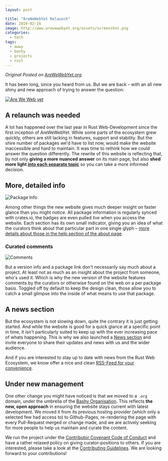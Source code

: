 ```yaml
---
layout: post

title: "AreWeWebYet Relaunch"
date: 2016-02-16
image: http://www.arewewebyet.org/assets/screenshot.png
categories:
  - tech
tags:
  - awwy
  - bashy
  - projects
  - rust
---
```


_Original Posted on [AreWeWebYet.org](http://www.arewewebyet.org/news/2016/02/16/we-are-back-baby/)_

It has been long, since you heard from us. But we are back – with an all new shiny and new approach of trying to answer the question:

[![Are We Web yet](http://www.arewewebyet.org/assets/screenshot.png)](http://www.arewewebyet.org/)


## A relaunch was needed

A lot has happened over the last year in Rust Web-Development since the first inception of AreWeWebYet. While some parts of the ecosystem grew quickly, others are still lacking in features, support and stability. But the shire number of packages we'd have to list now, would make the website inaccessible and hard to maintain. It was time to rethink how we could answer the question differently. The rewrite of this website is reflecting that, by not only **giving a more nuanced answer** on its main page, but also **shed more light [into each separate topic](http://www.arewewebyet.org/topics/)** so you can take a more informed decision.

## More, detailed info

![Package Info](http://www.arewewebyet.org/assets/about/package-info.png)

Among other things the new website gives much deeper insight on faster glance than you might notice. All package information is regularly synced with crates.io, the badges are even pulled _live_ when you access the website. Each section has its own small indicator, giving you an idea of what the curators think about that particular part in one single glyph – [more details about those in the help section of the about page](http://www.arewewebyet.org/about/#how-to-use-the-site).



### Curated comments

![Comments](http://www.arewewebyet.org/assets/about/comments-shown.png)

But a version info and a package link don't necessarily say much about a project. At least not as much as an insight about the project from someone, who's used it. Which is why the new version of the website features comments by the curators or otherwise found on the web on a per package basis. Toggled off by default to keep the design clean, those allow you to catch a small glimpse into the inside of what means to use that package.


## A news section

But the ecosystem is not slowing down, quite the contrary it is just getting started. And while the website is good for a quick glance at a specific point in time, it isn't particularly suited to keep up with the ever increasing pace of whats happening. This is why we also launched a [News section](http://www.arewewebyet.org/news/) and invite everyone to share their updates and news with us and the wider audience.

And if you are interested to stay up to date with news from the Rust Web Ecosystem, we know offer a nice and clean [RSS-Feed for your convenience](http://www.arewewebyet.org/atom.xml).

## Under new management

One other change you might have noticed is that we moved to a  `.org` domain, under the umbrella of the [Bashy Organisation](http://bashy.io/). This reflects **the new, open approach** in ensuring the website stays current with latest development. We moved it from its previous hosting provider (which only a selected few had access to) to Github-Pages, re-rendering the page with every Pull-Request merged or change made, and we are actively seeking for more people to help us maintain and curate the content.

We run the project under the [Contributor Covenant Code of Conduct](https://github.com/bashyHQ/arewewebyet/blob/gh-pages/CODE_OF_CONDUCT.md) and have a rather relaxed policy on giving curator-positions to others. If you are interested, please take a  look at the [Contributing Guidelines](https://github.com/bashyHQ/arewewebyet/blob/gh-pages/CONTRIBUTING.md). We are looking forward to your contributions!
